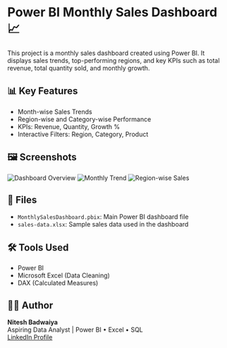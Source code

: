 # Power BI Monthly Sales Dashboard 📈

This project is a monthly sales dashboard created using Power BI. It displays sales trends, top-performing regions, and key KPIs such as total revenue, total quantity sold, and monthly growth.

## 📊 Key Features

- Month-wise Sales Trends
- Region-wise and Category-wise Performance
- KPIs: Revenue, Quantity, Growth %
- Interactive Filters: Region, Category, Product

## 🖼️ Screenshots

![Dashboard Overview](screenshots/dashboard-overview.png)
![Monthly Trend](screenshots/monthly-trend.png)
![Region-wise Sales](screenshots/region-wise-sales.png)

## 📁 Files

- `MonthlySalesDashboard.pbix`: Main Power BI dashboard file
- `sales-data.xlsx`: Sample sales data used in the dashboard

## 🛠 Tools Used

- Power BI
- Microsoft Excel (Data Cleaning)
- DAX (Calculated Measures)

## 🙋‍♀️ Author

**Nitesh Badwaiya**  
Aspiring Data Analyst | Power BI • Excel • SQL  
[LinkedIn Profile](https://www.linkedin.com/in/nitesh-badwaiya/)
